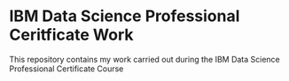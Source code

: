 # IBM Data Science Professional Ceritficate Work
This repository contains my work carried out during the IBM Data Science Professional Certificate Course
